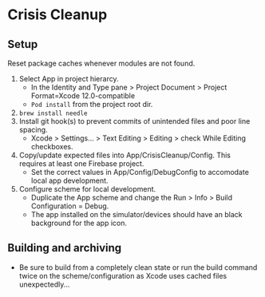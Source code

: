# Crisis Cleanup

## Setup

Reset package caches whenever modules are not found.

1. Select App in project hierarcy.
   - In the Identity and Type pane > Project Document > Project Format=Xcode 12.0-compatible
   - `Pod install` from the project root dir.
1. `brew install needle`
1. Install git hook(s) to prevent commits of unintended files and poor line spacing.
   - Xcode > Settings... > Text Editing > Editing > check While Editing checkboxes.
1. Copy/update expected files into App/CrisisCleanup/Config. This requires at least one Firebase project.
   - Set the correct values in App/Config/DebugConfig to accomodate local app development.
1. Configure scheme for local development.
   - Duplicate the App scheme and change the Run > Info > Build Configuration = Debug.
   - The app installed on the simulator/devices should have an black background for the app icon.

## Building and archiving

- Be sure to build from a completely clean state or run the build command twice on the scheme/configuration as Xcode uses cached files unexpectedly...

